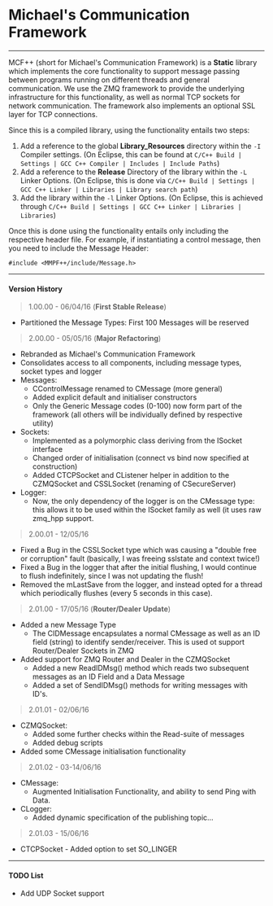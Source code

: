 Michael's Communication Framework
===========================================
-------------------------------------------

MCF++ (short for Michael's Communication Framework) is a **Static** library which implements the core functionality to support message passing between programs running on different threads and general communication. We use the ZMQ framework to provide the underlying infrastructure for this functionality, as well as normal TCP sockets for network communication. The framework also implements an optional SSL layer for TCP connections.

Since this is a compiled library, using the functionality entails two steps:
1. Add a reference to the global **Library_Resources** directory within the ``-I`` Compiler settings. (On Eclipse, this can be found at ```C/C++ Build | Settings | GCC C++ Compiler | Includes | Include Paths```)
2. Add a reference to the **Release** Directory of the library within the ``-L`` Linker Options. (On Eclipse, this is done via ```C/C++ Build | Settings | GCC C++ Linker | Libraries | Library search path```)
3. Add the library within the ``-l`` Linker Options. (On Eclipse, this is achieved through ```C/C++ Build | Settings | GCC C++ Linker | Libraries | Libraries```)

Once this is done using the functionality entails only including the respective header file. For example, if instantiating a control message, then you need to include the Message Header:
```
#include <MMPF++/include/Message.h> 
```

----
#### Version History
> 1.00.00 - 06/04/16 (**First Stable Release**)
* Partitioned the Message Types: First 100 Messages will be reserved

> 2.00.00 - 05/05/16 (**Major Refactoring**)
* Rebranded as Michael's Communication Framework
* Consolidates access to all components, including message types, socket types and logger
* Messages:
  * CControlMessage renamed to CMessage (more general)
  * Added explicit default and initialiser constructors
  * Only the Generic Message codes (0-100) now form part of the framework (all others will be individually defined by respective utility)
* Sockets:
  * Implemented as a polymorphic class deriving from the ISocket interface
  * Changed order of initialisation (connect vs bind now specified at construction)
  * Added CTCPSocket and CListener helper in addition to the CZMQSocket and CSSLSocket (renaming  of CSecureServer)
* Logger:
  * Now, the only dependency of the logger is on the CMessage type: this allows it to be used within the ISocket family as well (it uses
    raw zmq_hpp support.

> 2.00.01 - 12/05/16
* Fixed a Bug in the CSSLSocket type which was causing a "double free or corruption" fault (basically, I was freeing sslstate and context twice!)
* Fixed a Bug in the logger that after the initial flushing, I would continue to flush indefinitely, since I was not updating the flush!
* Removed the mLastSave from the logger, and instead opted for a thread which periodically flushes (every 5 seconds in this case).

> 2.01.00 - 17/05/16 (**Router/Dealer Update**)
* Added a new Message Type
  * The CIDMessage encapsulates a normal CMessage as well as an ID field (string) to identify sender/receiver. This is used ot support Router/Dealer Sockets in ZMQ
* Added support for ZMQ Router and Dealer in the CZMQSocket
  * Added a new ReadIDMsg() method which reads two subsequent messages as an ID Field and a Data Message
  * Added a set of SendIDMsg() methods for writing messages with ID's.

> 2.01.01 - 02/06/16
* CZMQSocket:
  * Added some further checks within the Read-suite of messages
  * Added debug scripts
* Added some CMessage initialisation functionality

> 2.01.02 - 03-14/06/16 
* CMessage:
  * Augmented Initialisation Functionality, and ability to send Ping with Data.
* CLogger:
  * Added dynamic specification of the publishing topic...

> 2.01.03 - 15/06/16
 * CTCPSocket - Added option to set SO_LINGER

----
#### TODO List
 * Add UDP Socket support
